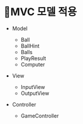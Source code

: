 # 🥔MVC 모델 적용

* Model
  * Ball
  * BallHint
  * Balls
  * PlayResult
  * Computer


* View
  * InputView
  * OutputView


* Controller
  * GameController

